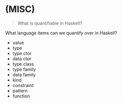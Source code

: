 # (MISC)

>What is quantifiable in Haskell?

What language items can we quantify over in Haskell?
- value
- type
- type ctor
- data ctor
- type class
- type family
- data family
- kind
- constraint
- pattern
- function
